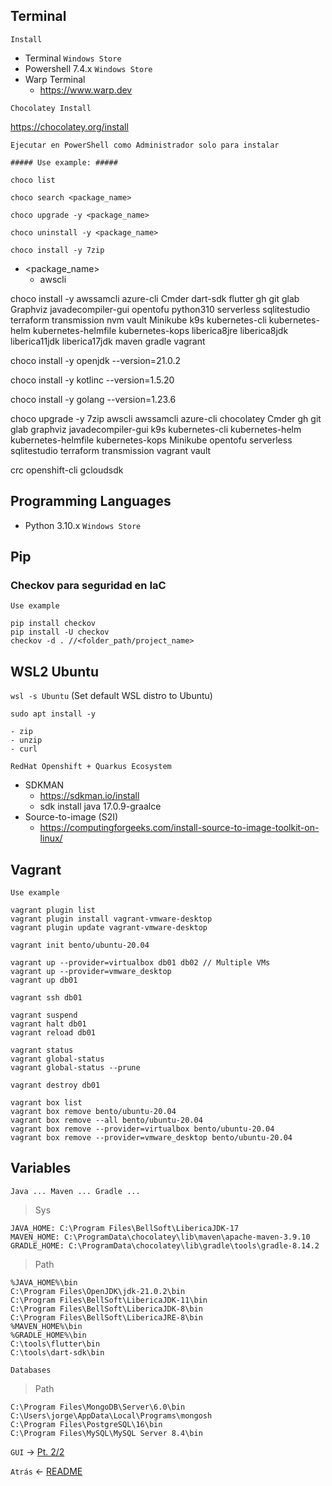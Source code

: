 ## Terminal

`Install`

  - Terminal `Windows Store`
  - Powershell 7.4.x `Windows Store`
  - Warp Terminal 
    - https://www.warp.dev

`Chocolatey Install`

https://chocolatey.org/install

`Ejecutar en PowerShell como Administrador solo para instalar`

    ##### Use example: #####

    choco list

    choco search <package_name>

    choco upgrade -y <package_name>

    choco uninstall -y <package_name>

    choco install -y 7zip

- <package_name>
  - awscli

choco install -y awssamcli azure-cli Cmder dart-sdk flutter gh git glab Graphviz javadecompiler-gui opentofu python310 serverless sqlitestudio terraform transmission nvm vault Minikube k9s kubernetes-cli kubernetes-helm kubernetes-helmfile kubernetes-kops liberica8jre liberica8jdk liberica11jdk liberica17jdk maven gradle vagrant

choco install -y openjdk --version=21.0.2

choco install -y kotlinc --version=1.5.20

choco install -y golang --version=1.23.6

choco upgrade -y 7zip awscli awssamcli azure-cli chocolatey Cmder gh git glab graphviz javadecompiler-gui k9s kubernetes-cli kubernetes-helm kubernetes-helmfile kubernetes-kops Minikube opentofu serverless sqlitestudio terraform transmission vagrant vault

crc openshift-cli gcloudsdk

## Programming Languages

  - Python 3.10.x `Windows Store`

## Pip

### Checkov para seguridad en IaC

`Use example`

    pip install checkov    
    pip install -U checkov
    checkov -d . //<folder_path/project_name>

## WSL2 Ubuntu

  `wsl -s Ubuntu` (Set default WSL distro to Ubuntu)

  `sudo apt install -y`

    - zip
    - unzip 
    - curl

  `RedHat Openshift + Quarkus Ecosystem`

  - SDKMAN
    - https://sdkman.io/install
    - sdk install java 17.0.9-graalce
  - Source-to-image (S2I)
    - https://computingforgeeks.com/install-source-to-image-toolkit-on-linux/

## Vagrant

`Use example`

    vagrant plugin list    
    vagrant plugin install vagrant-vmware-desktop
    vagrant plugin update vagrant-vmware-desktop

    vagrant init bento/ubuntu-20.04

    vagrant up --provider=virtualbox db01 db02 // Multiple VMs
    vagrant up --provider=vmware_desktop
    vagrant up db01
    
    vagrant ssh db01

    vagrant suspend
    vagrant halt db01
    vagrant reload db01

    vagrant status
    vagrant global-status
    vagrant global-status --prune

    vagrant destroy db01

    vagrant box list
    vagrant box remove bento/ubuntu-20.04
    vagrant box remove --all bento/ubuntu-20.04
    vagrant box remove --provider=virtualbox bento/ubuntu-20.04
    vagrant box remove --provider=vmware_desktop bento/ubuntu-20.04

## Variables

`Java ... Maven ... Gradle ...`

> Sys

    JAVA_HOME: C:\Program Files\BellSoft\LibericaJDK-17
    MAVEN_HOME: C:\ProgramData\chocolatey\lib\maven\apache-maven-3.9.10
    GRADLE_HOME: C:\ProgramData\chocolatey\lib\gradle\tools\gradle-8.14.2

> Path

    %JAVA_HOME%\bin
    C:\Program Files\OpenJDK\jdk-21.0.2\bin
    C:\Program Files\BellSoft\LibericaJDK-11\bin 
    C:\Program Files\BellSoft\LibericaJDK-8\bin
    C:\Program Files\BellSoft\LibericaJRE-8\bin
    %MAVEN_HOME%\bin
    %GRADLE_HOME%\bin
    C:\tools\flutter\bin
    C:\tools\dart-sdk\bin

`Databases`

> Path

    C:\Program Files\MongoDB\Server\6.0\bin
    C:\Users\jorge\AppData\Local\Programs\mongosh
    C:\Program Files\PostgreSQL\16\bin
    C:\Program Files\MySQL\MySQL Server 8.4\bin

`GUI` -> [Pt. 2/2](GUI.md)

`Atrás` <- [README](README.md)